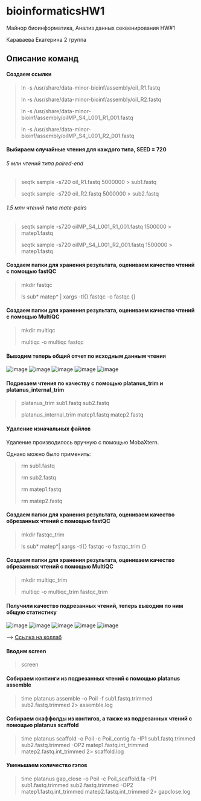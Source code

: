 # bioinformaticsHW1
Майнор биоинформатика, Анализ данных секвенирования HW#1

Караваева Екатерина 2 группа

## Описание команд

#### Создаем ссылки
> ln -s /usr/share/data-minor-bioinf/assembly/oil_R1.fastq  
> 
> ln -s /usr/share/data-minor-bioinf/assembly/oil_R2.fastq
> 
> ln -s /usr/share/data-minor-bioinf/assembly/oilMP_S4_L001_R1_001.fastq
> 
> ln -s /usr/share/data-minor-bioinf/assembly/oilMP_S4_L001_R2_001.fastq

#### Выбираем случайные чтения для каждого типа, SEED = 720

###### 5 млн чтений типа paired-end

>seqtk sample -s720 oil_R1.fastq 5000000 > sub1.fastq
>
>seqtk sample -s720 oil_R2.fastq 5000000 > sub2.fastq

###### 1.5 млн чтений типа mate-pairs

> seqtk sample -s720 oilMP_S4_L001_R1_001.fastq 1500000 > matep1.fastq
> 
> seqtk sample -s720 oilMP_S4_L001_R2_001.fastq 1500000 > matep1.fastq


#### Создаем папки для хранения результата, оцениваем качество чтений с помощью fastQC

> mkdir fastqc
>
> ls sub* matep* | xargs -tI{} fastqc -o fastqc {}


#### Создаем папки для хранения результата, оцениваем качество чтений с помощью MultiQC

> mkdir multiqc
>
> multiqc -o multiqc fastqc

#### Выводим теперь общий отчет по исходным данным чтения

![image](https://github.com/KatyaKaravaeva/hse22_hw1/blob/main/screens_general/first_screen_general.png)
![image](https://github.com/KatyaKaravaeva/hse22_hw1/blob/main/screens_general/second_screen_general.png)
![image](https://github.com/KatyaKaravaeva/hse22_hw1/blob/main/screens_general/third_screen_general.png)
![image](https://github.com/KatyaKaravaeva/hse22_hw1/blob/main/screens_general/fourth_screen_general.png)
![image](https://github.com/KatyaKaravaeva/hse22_hw1/blob/main/screens_general/fifth_screen_general.png)

#### Подрезаем чтения по качеству с помощью platanus_trim и platanus_internal_trim

> platanus_trim sub1.fastq sub2.fastq
> 
> platanus_internal_trim matep1.fastq matep2.fastq

#### Удаление изначальных файлов

Удаление производилось вручную с помощью MobaXtern.

Однако можно было применить:

> rm sub1.fastq 
> 
> rm sub2.fastq
> 
> rm matep1.fastq 
> 
> rm matep2.fastq

#### Создаем папки для хранения результата, oцениваем качество обрезанных чтений с помощью fastQC

> mkdir fastqc_trim
> 
> ls sub* matep*| xargs -tI{} fastqc -o fastqc_trim {}

#### Создаем папки для хранения результата, оцениваем качество обрезанных чтений с помощью MultiQC

> mkdir multiqc_trim
> 
> multiqc -o multiqc_trim fastqc_trim


#### Получили качество подрезанных чтений, теперь выводим по ним общую статистику

![image](https://github.com/KatyaKaravaeva/hse22_hw1/blob/main/s%D1%81reen_trimed/first_screen_trimed.png)
![image](https://github.com/KatyaKaravaeva/hse22_hw1/blob/main/s%D1%81reen_trimed/second_screen_trimed.png)
![image](https://github.com/KatyaKaravaeva/hse22_hw1/blob/main/s%D1%81reen_trimed/third_screen_trimed.png)
![image](https://github.com/KatyaKaravaeva/hse22_hw1/blob/main/s%D1%81reen_trimed/fourth_screen_trimed.png)
![image](https://github.com/KatyaKaravaeva/hse22_hw1/blob/main/s%D1%81reen_trimed/fifth_screen_trimed.png)


--> [Ссылка на коллаб](https://colab.research.google.com/drive/13QF3UYbh-p8FHNNSt4ytWuB9cKC18fim?usp=sharing)

#### Вводим screen

> screen

#### Собираем континги из подрезанных чтений с помощью platanus assemble

> time platanus assemble -o Poil -f sub1.fastq.trimmed sub2.fastq.trimmed 2> assemble.log

#### Cобираем скаффолды из контигов, а также из подрезанных чтений с помощью platanus scaffold

> time platanus scaffold -o Poil -c Poil_contig.fa -IP1 sub1.fastq.trimmed sub2.fastq.trimmed -OP2 matep1.fastq.int_trimmed matep2.fastq.int_trimmed 2> scaffold.log

#### Уменьшаем количество гэпов

> time platanus gap_close -o Poil -c Poil_scaffold.fa -IP1 sub1.fastq.trimmed sub2.fastq.trimmed -OP2 matep1.fastq.int_trimmed matep2.fastq.int_trimmed 2> gapclose.log


